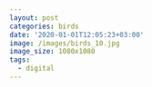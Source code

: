 ```yaml
---
layout: post
categories: birds
date: '2020-01-01T12:05:23+03:00'
image: /images/birds_10.jpg
image_size: 1080x1080
tags:
  - digital
---
```

